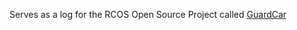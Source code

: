 Serves as a log for the RCOS Open Source Project called [GuardCar](https://github.com/tomeravgil/GuardCar)
